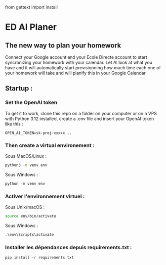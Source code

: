 from gettext import install

# ED AI Planer
## The new way to plan your homework

Connect your Google account and your Ecole Directe account to start syncronizing your homework with your calendar.
Let AI look at what you have and it will automatically start previsionning how much time each one of your homework will take and will planify this in your Google Calendar

## Startup :

### Set the OpenAI token

To get it to work, clone this repo on a folder on your computer or on a VPS with Python 3.12 installed, create a .env file and insert your OpenAI token like this :

```dotenv
OPEN_AI_TOKEN=sk-proj-xxxxx...
```

### Then create a virtual environement :

Sous MacOS/Linux :

```bash
python3 -m venv env
```

Sous Windows :

````powershell
python -m venv env
````

### Activer l'environnement virtuel :

Sous Unix/macOS :
````bash
source env/bin/activate
````
Sous Windows :
````powershell
.\env\Scripts\activate
````

### Installer les dépendances depuis requirements.txt :

````pycon
pip install -r requirements.txt
````